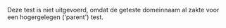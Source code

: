 Deze test is niet uitgevoerd, omdat de geteste domeinnaam al zakte voor een hogergelegen ('parent') test.
